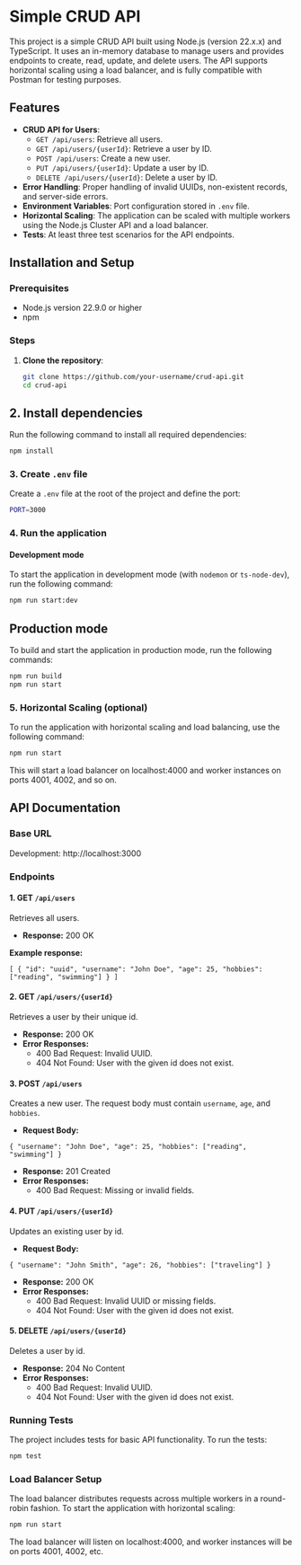 # Simple CRUD API

This project is a simple CRUD API built using Node.js (version 22.x.x) and TypeScript. It uses an in-memory database to manage users and provides endpoints to create, read, update, and delete users. The API supports horizontal scaling using a load balancer, and is fully compatible with Postman for testing purposes.

## Features

- **CRUD API for Users**:
  - `GET /api/users`: Retrieve all users.
  - `GET /api/users/{userId}`: Retrieve a user by ID.
  - `POST /api/users`: Create a new user.
  - `PUT /api/users/{userId}`: Update a user by ID.
  - `DELETE /api/users/{userId}`: Delete a user by ID.
- **Error Handling**: Proper handling of invalid UUIDs, non-existent records, and server-side errors.
- **Environment Variables**: Port configuration stored in `.env` file.
- **Horizontal Scaling**: The application can be scaled with multiple workers using the Node.js Cluster API and a load balancer.
- **Tests**: At least three test scenarios for the API endpoints.

## Installation and Setup

### Prerequisites

- Node.js version 22.9.0 or higher
- npm

### Steps

1. **Clone the repository**:

   ```bash
   git clone https://github.com/your-username/crud-api.git
   cd crud-api
   ```

## 2. Install dependencies

Run the following command to install all required dependencies:

```bash
npm install
```

### 3. Create `.env` file

Create a `.env` file at the root of the project and define the port:

```bash
PORT=3000
```

### 4. Run the application

#### Development mode

To start the application in development mode (with `nodemon` or `ts-node-dev`), run the following command:

```bash
npm run start:dev
```

## Production mode

To build and start the application in production mode, run the following commands:

```bash
npm run build
npm run start
```

### 5. Horizontal Scaling (optional)

To run the application with horizontal scaling and load balancing, use the following command:

```bash
npm run start
```

This will start a load balancer on localhost:4000 and worker instances on ports 4001, 4002, and so on.

## API Documentation

### Base URL

Development: http://localhost:3000

### Endpoints

#### 1. GET `/api/users`

Retrieves all users.

- **Response:** 200 OK

**Example response:**

```
[ { "id": "uuid", "username": "John Doe", "age": 25, "hobbies": ["reading", "swimming"] } ]
```

#### 2. GET `/api/users/{userId}`

Retrieves a user by their unique id.

- **Response:** 200 OK
- **Error Responses:**
  - 400 Bad Request: Invalid UUID.
  - 404 Not Found: User with the given id does not exist.

#### 3. POST `/api/users`

Creates a new user. The request body must contain `username`, `age`, and `hobbies`.

- **Request Body:**

```
{ "username": "John Doe", "age": 25, "hobbies": ["reading", "swimming"] }
```

- **Response:** 201 Created
- **Error Responses:**
  - 400 Bad Request: Missing or invalid fields.

#### 4. PUT `/api/users/{userId}`

Updates an existing user by id.

- **Request Body:**

```
{ "username": "John Smith", "age": 26, "hobbies": ["traveling"] }
```

- **Response:** 200 OK
- **Error Responses:**
  - 400 Bad Request: Invalid UUID or missing fields.
  - 404 Not Found: User with the given id does not exist.

#### 5. DELETE `/api/users/{userId}`

Deletes a user by id.

- **Response:** 204 No Content
- **Error Responses:**
  - 400 Bad Request: Invalid UUID.
  - 404 Not Found: User with the given id does not exist.

### Running Tests

The project includes tests for basic API functionality. To run the tests:

```bash
npm test
```

### Load Balancer Setup

The load balancer distributes requests across multiple workers in a round-robin fashion. To start the application with horizontal scaling:

```bash
npm run start
```

The load balancer will listen on localhost:4000, and worker instances will be on ports 4001, 4002, etc.
